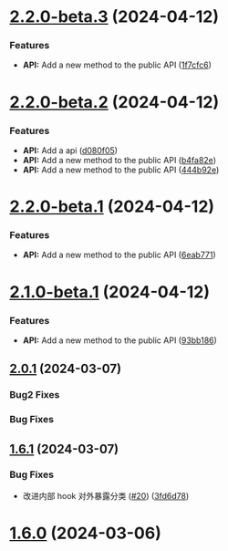 # [2.2.0-beta.3](https://github.com/cy2zq/cy-easy-antd-modal/compare/v2.2.0-beta.2...v2.2.0-beta.3) (2024-04-12)


### Features

* **API:** Add a new method to the public API ([1f7cfc6](https://github.com/cy2zq/cy-easy-antd-modal/commit/1f7cfc65b32540887dcdf4d360dbb40262f45543))

# [2.2.0-beta.2](https://github.com/cy2zq/cy-easy-antd-modal/compare/v2.2.0-beta.1...v2.2.0-beta.2) (2024-04-12)


### Features

* **API:** Add a api ([d080f05](https://github.com/cy2zq/cy-easy-antd-modal/commit/d080f05800f5741ac560d31673f73f963a9ebceb))
* **API:** Add a new method to the public API ([b4fa82e](https://github.com/cy2zq/cy-easy-antd-modal/commit/b4fa82e69615e4548312c1d1caf3a609f35367a7))
* **API:** Add a new method to the public API ([444b92e](https://github.com/cy2zq/cy-easy-antd-modal/commit/444b92e0177d8682106a432b6907c6654415201e))

# [2.2.0-beta.1](https://github.com/cy2zq/cy-easy-antd-modal/compare/v2.1.1...v2.2.0-beta.1) (2024-04-12)

### Features

- **API:** Add a new method to the public API ([6eab771](https://github.com/cy2zq/cy-easy-antd-modal/commit/6eab7711ce9c14d3e698c459faf79792c2847e5b))

# [2.1.0-beta.1](https://github.com/cy2zq/cy-easy-antd-modal/compare/v2.0.1...v2.1.0-beta.1) (2024-04-12)

### Features

- **API:** Add a new method to the public API ([93bb186](https://github.com/cy2zq/cy-easy-antd-modal/commit/93bb186198924b4295fed5358be12a67bfd480cc))

## [2.0.1](https://github.com/Wxh16144/cy-easy-antd-modal/compare/v1.6.0...v1.6.1) (2024-03-07)

### Bug2 Fixes

### Bug Fixes

## [1.6.1](https://github.com/Wxh16144/cy-easy-antd-modal/compare/v1.6.0...v1.6.1) (2024-03-07)

### Bug Fixes

- 改进内部 hook 对外暴露分类 ([#20](https://github.com/Wxh16144/cy-easy-antd-modal/issues/20)) ([3fd6d78](https://github.com/Wxh16144/cy-easy-antd-modal/commit/3fd6d78432750d8ef17aaa60539abb645f1c1b93))

# [1.6.0](https://github.com/Wxh16144/cy-easy-antd-modal/compare/v1.5.1...v1.6.0) (2024-03-06)
